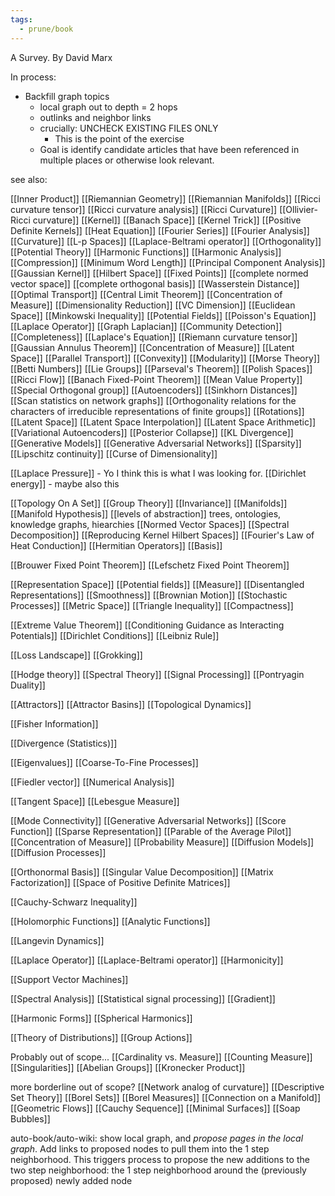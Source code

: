 ```yaml
---
tags:
  - prune/book
---
```


A Survey.
By David Marx

In process:
- Backfill graph topics
	- local graph out to depth = 2 hops
	- outlinks and neighbor links
	- crucially: UNCHECK EXISTING FILES ONLY
		- This is the point of the exercise
	- Goal is identify candidate articles that have been referenced in multiple places or otherwise look relevant.

see also:

[[Inner Product]]
[[Riemannian Geometry]]
[[Riemannian Manifolds]]
[[Ricci curvature tensor]]
[[Ricci curvature analysis]]
[[Ricci Curvature]]
[[Ollivier-Ricci curvature]]
[[Kernel]]
[[Banach Space]]
[[Kernel Trick]]
[[Positive Definite Kernels]]
[[Heat Equation]]
[[Fourier Series]]
[[Fourier Analysis]]
[[Curvature]]
[[L-p Spaces]]
[[Laplace-Beltrami operator]]
[[Orthogonality]]
[[Potential Theory]]
[[Harmonic Functions]]
[[Harmonic Analysis]]
[[Compression]]
[[Minimum Word Length]]
[[Principal Component Analysis]]
[[Gaussian Kernel]]
[[Hilbert Space]]
[[Fixed Points]]
[[complete normed vector space]]
[[complete orthogonal basis]]
[[Wasserstein Distance]]
[[Optimal Transport]]
[[Central Limit Theorem]]
[[Concentration of Measure]]
[[Dimensionality Reduction]]
[[VC Dimension]]
[[Euclidean Space]]
[[Minkowski Inequality]]
[[Potential Fields]]
[[Poisson's Equation]]
[[Laplace Operator]]
[[Graph Laplacian]]
[[Community Detection]]
[[Completeness]]
[[Laplace's Equation]]
[[Riemann curvature tensor]]
[[Gaussian Annulus Theorem]]
[[Concentration of Measure]]
[[Latent Space]]
[[Parallel Transport]]
[[Convexity]]
[[Modularity]]
[[Morse Theory]]
[[Betti Numbers]]
[[Lie Groups]]
[[Parseval's Theorem]]
[[Polish Spaces]]
[[Ricci Flow]]
[[Banach Fixed-Point Theorem]]
[[Mean Value Property]]
[[Special Orthogonal group]]
[[Autoencoders]]
[[Sinkhorn Distances]]
[[Scan statistics on network graphs]]
[[Orthogonality relations for the characters of irreducible representations of finite groups]]
[[Rotations]]
[[Latent Space]]
[[Latent Space Interpolation]]
[[Latent Space Arithmetic]]
[[Variational Autoencoders]]
[[Posterior Collapse]]
[[KL Divergence]]
[[Generative Models]]
[[Generative Adversarial Networks]]
[[Sparsity]]
[[Lipschitz continuity]]
[[Curse of Dimensionality]]



[[Laplace Pressure]] - Yo I think this is what I was looking for.
[[Dirichlet energy]] - maybe also this

[[Topology On A Set]]
[[Group Theory]]
[[Invariance]]
[[Manifolds]]
[[Manifold Hypothesis]]
[[levels of abstraction]]
trees, ontologies, knowledge graphs, hiearchies
[[Normed Vector Spaces]]
[[Spectral Decomposition]]
[[Reproducing Kernel Hilbert Spaces]]
[[Fourier's Law of Heat Conduction]]
[[Hermitian Operators]]
[[Basis]]

[[Brouwer Fixed Point Theorem]]
[[Lefschetz Fixed Point Theorem]]

[[Representation Space]]
[[Potential fields]]
[[Measure]]
[[Disentangled Representations]]
[[Smoothness]]
[[Brownian Motion]]
[[Stochastic Processes]]
[[Metric Space]]
[[Triangle Inequality]]
[[Compactness]]

[[Extreme Value Theorem]]
[[Conditioning Guidance as Interacting Potentials]]
[[Dirichlet Conditions]]
[[Leibniz Rule]]

[[Loss Landscape]]
[[Grokking]]

[[Hodge theory]]
[[Spectral Theory]]
[[Signal Processing]]
[[Pontryagin Duality]]

[[Attractors]]
[[Attractor Basins]]
[[Topological Dynamics]]

[[Fisher Information]]

[[Divergence (Statistics)]]

[[Eigenvalues]]
[[Coarse-To-Fine Processes]]


[[Fiedler vector]]
[[Numerical Analysis]]


[[Tangent Space]]
[[Lebesgue Measure]]

[[Mode Connectivity]]
[[Generative Adversarial Networks]]
[[Score Function]]
[[Sparse Representation]]
[[Parable of the Average Pilot]]
[[Concentration of Measure]]
[[Probability Measure]]
[[Diffusion Models]]
[[Diffusion Processes]]

[[Orthonormal Basis]]
[[Singular Value Decomposition]]
[[Matrix Factorization]]
[[Space of Positive Definite Matrices]]

[[Cauchy-Schwarz Inequality]]

[[Holomorphic Functions]]
[[Analytic Functions]]

[[Langevin Dynamics]]

[[Laplace Operator]]
[[Laplace-Beltrami operator]]
[[Harmonicity]]

[[Support Vector Machines]]

[[Spectral Analysis]]
[[Statistical signal processing]]
[[Gradient]]

[[Harmonic Forms]]
[[Spherical Harmonics]]

[[Theory of Distributions]]
[[Group Actions]]




Probably out of scope...
[[Cardinality vs. Measure]]
[[Counting Measure]]
[[Singularities]]
[[Abelian Groups]]
[[Kronecker Product]]

more borderline out of scope?
[[Network analog of curvature]]
[[Descriptive Set Theory]]
[[Borel Sets]]
[[Borel Measures]]
[[Connection on a Manifold]]
[[Geometric Flows]]
[[Cauchy Sequence]]
[[Minimal Surfaces]]
[[Soap Bubbles]]



auto-book/auto-wiki: show local graph, and *propose pages in the local graph*. Add links to proposed nodes to pull them into the 1 step neighborhood. This triggers process to propose the new additions to the two step neighborhood: the 1 step neighborhood around the (previously proposed) newly added node